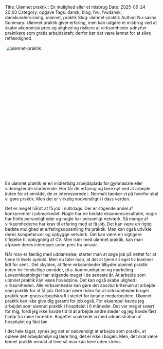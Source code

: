 Title: Ulønnet praktik : En mulighed eller et misbrug
Date: 2025-06-24 20:00
Category: opgave
Tags: dansk, blog, fvu, fvudansk, danskundervisning, ulønnet, praktik
Slug: ulønnet-praktik
Author: Nu-sasha
Summary: Ulønnet praktik giver erfaring, men kan udgøre et misbrug ved at skabe økonomisk pres og ulighed og risikere at virksomheder udnytter praktikere som gratis arbejdskraft; derfor bør det være lønnet for at sikre retfærdighed.

 <img src="https://i.imgur.com/avUtE9D.jpeg" alt="ulønnet-praktik" style="display: block; clip-path: inset(5px); width:100%; height:430px; object-fit:cover; object-position:top;" />

En ulønnet praktik er en midlertidig arbejdsplads for gymnasiale eller videregående studerende. Her får de erfaring og lære nyt ved at arbejde inden for et område, de er interesserede i. 
Normalt tænker vi på hvorfor skal vi gøre praktik. Men det er virkelig nodvendligt i i days verden. 

Det er meget hårdt at få job i nutildags. Der er stigende andel af konkurrenter i jobmarkedet. Nogle har de bedste eksamensresultater, nogle har flotte personligheder og nogle har personligt netværk. Så mange af virksomhederne har krav til erfaring med at få job. Det kan være en rigtig bedste mulighed at erfaringsopsamling fra praktik. Man kan også udvikle deres kompetencer og opbygge netværk. Det kan være en vigtigere tilføjelse til opbygning af CV. Men især med ulønnet praktik, kan man afprøve deres interesser uden pres fra ansvar. 

Når man er færdig med uddannelse, starter man at søge job på nettet for at tjene til livets ophold. Men nu føler man, at det at tjene sit eget liv kommer lidt for sent . Det skyldes, at flere virksomheder tilbyder ulønnet praktik inden for forskellige områder, bl.a. kommunikation og marketing. Leveomkostninger har stigende meget i de seneste år. At arbejde som ulønnet praktik kan være hovedpine. Det kan også skabe ulighed i virksomheden. Alle virksomheder kan gøre det absolut kriterium at arbejde som praktik for at få job. Det kan være risiko for at virksomheder bruger praktik som gratis arbejdskraft i stedet for betalte medarbejdere. Ulønnet praktik kan ikke give dig garanti for job også. For eksempel havde jeg arbejdet som ulønnet praktik i hospitalet i 6 måneder. Det var meget svært for mig, fordi jeg ikke havde tid til at arbejde andre steder og jeg havde fået hjælp fra mine forældre. Bagefter snakkede vi med administration af hospitalet og fået løn. 

I det hele taget, synes jeg det er nødvendigt at arbejde som praktik, at opleve det arbejdsmiljø og lære ting, det er ikke i bogen. Men, det skal være lønnet praktik mindst at leve så man kan lære uden stress.   
 
  
